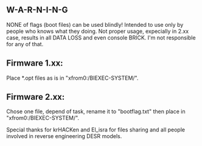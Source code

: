 ## W-A-R-N-I-N-G
NONE of flags (boot files) can be used blindly!
Intended to use only by people who knows what they doing.
Not proper usage, expecially in 2.xx case, results in all DATA LOSS and even console BRICK.
I'm not responsible for any of that.

## Firmware 1.xx:
Place *.opt files as is in "xfrom0:/BIEXEC-SYSTEM/".

## Firmware 2.xx:
Chose one file, depend of task, rename it to "bootflag.txt" then place in "xfrom0:/BIEXEC-SYSTEM/".

Special thanks for krHACKen and El_isra for files sharing and all people involved in reverse engineering DESR models.
